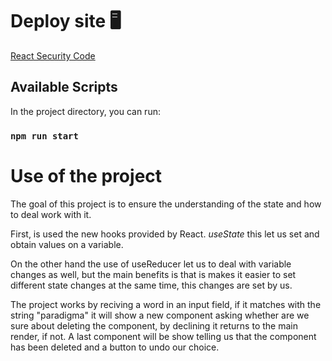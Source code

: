 # Deploy site 🖥

[React Security Code](https://josedev-use-state-with-react.netlify.app/)

## Available Scripts

In the project directory, you can run:

### `npm run start`

# Use of the project

The goal of this project is to ensure the understanding of the state and how to deal work with it.

First,  is used the new hooks provided by React. *useState*
this let us set and obtain values on a variable.

On the other hand the use of useReducer let us to deal with variable changes as well, but the main benefits is that is makes it easier to set different state changes at the same time, this changes are set by us.

The project works by reciving a word in an input field, if it matches with the string "paradigma" it will show a new component asking whether are we sure about deleting the component, by declining it returns to the main render, if not. A last component will be show telling us that the component has been deleted and a button to undo our choice.